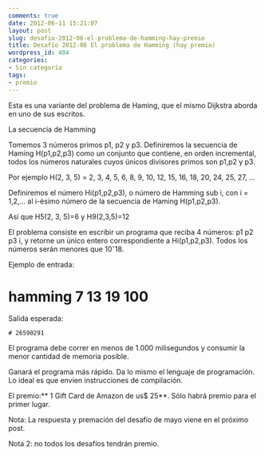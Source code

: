 ```yaml
---
comments: true
date: 2012-06-11 15:21:07
layout: post
slug: desafio-2012-06-el-problema-de-hamming-hay-premio
title: Desafío 2012-06 El problema de Hamming (hay premio)
wordpress_id: 404
categories:
- Sin categoría
tags:
- premio
---
```


Esta es una variante del problema de Haming, que el mismo Dijkstra aborda en uno de sus escritos.

La secuencia de Hamming

Tomemos 3 números primos p1, p2 y p3. Definiremos la secuencia de Haming H(p1,p2,p3) como un conjunto que contiene, en orden incremental, todos los números naturales cuyos únicos divisores primos son p1,p2 y p3.

Por ejemplo H(2, 3, 5) = 2, 3, 4, 5, 6, 8, 9, 10, 12, 15, 16, 18, 20, 24, 25, 27, ...


Definiremos el número Hi(p1,p2,p3), o número de Hamming sub i, con i = 1,2,... al i-ésimo número de la secuencia de Haming H(p1,p2,p3).







Así que H5(2, 3, 5)=6 y H9(2,3,5)=12


El problema consiste en escribir un programa que reciba 4 números: p1 p2 p3 i, y retorne un único entero correspondiente a Hi(p1,p2,p3). Todos los números serán menores que 10ˆ18.

Ejemplo de entrada:

# hamming 7 13 19 100

Salida esperada:

    
    # 26590291


El programa debe correr en menos de 1.000 milisegundos y consumir la menor cantidad de memoria posible.

Ganará el programa más rápido. Da lo mismo el lenguaje de programación. Lo ideal es que envíen instrucciones de compilación.

El premio:** 1 Gift Card de Amazon de us$ 25**. Sólo habrá premio para el primer lugar.

Nota: La respuesta y premación del desafío de mayo viene en el próximo post.

Nota 2: no todos los desafíos tendrán premio.
